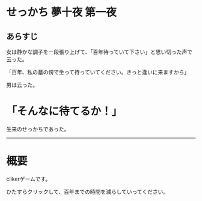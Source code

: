 # せっかち 夢十夜 第一夜

## あらすじ


女は静かな調子を一段張り上げて、「百年待っていて下さい」と思い切った声で云った。

「百年、私の墓の傍で坐って待っていてください。きっと逢いに来ますから」



男は云った。



# 「そんなに待てるか！」



生来のせっかちであった。



---

# 概要

clikerゲームです。

ひたすらクリックして、百年までの時間を減らしていってください。

